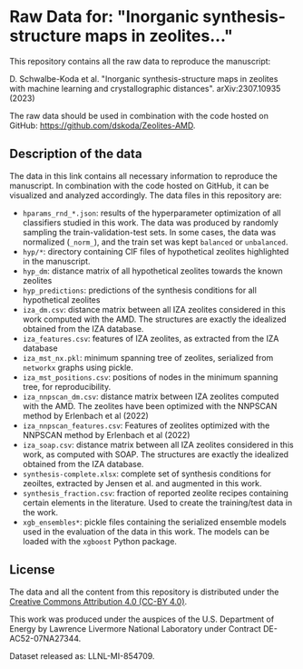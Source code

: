 # Raw Data for: "Inorganic synthesis-structure maps in zeolites..."

This repository contains all the raw data to reproduce the manuscript:

D. Schwalbe-Koda et al. "Inorganic synthesis-structure maps in zeolites with machine learning and crystallographic distances". arXiv:2307.10935 (2023)

The raw data should be used in combination with the code hosted on GitHub: https://github.com/dskoda/Zeolites-AMD.

## Description of the data

The data in this link contains all necessary information to reproduce the manuscript.
In combination with the code hosted on GitHub, it can be visualized and analyzed accordingly.
The data files in this repository are:

- `hparams_rnd_*.json`: results of the hyperparameter optimization of all classifiers studied in this work. The data was produced by randomly sampling the train-validation-test sets. In some cases, the data was normalized (`_norm_`), and the train set was kept `balanced` or `unbalanced`.
- `hyp/*`: directory containing CIF files of hypothetical zeolites highlighted in the manuscript.
- `hyp_dm`: distance matrix of all hypothetical zeolites towards the known zeolites
- `hyp_predictions`: predictions of the synthesis conditions for all hypothetical zeolites
- `iza_dm.csv`: distance matrix between all IZA zeolites considered in this work computed with the AMD. The structures are exactly the idealized obtained from the IZA database.
- `iza_features.csv`: features of IZA zeolites, as extracted from the IZA database
- `iza_mst_nx.pkl`: minimum spanning tree of zeolites, serialized from `networkx` graphs using pickle.
- `iza_mst_positions.csv`: positions of nodes in the minimum spanning tree, for reproducibility.
- `iza_nnpscan_dm.csv`: distance matrix between IZA zeolites computed with the AMD. The zeolites have been optimized with the NNPSCAN method by Erlenbach et al (2022)
- `iza_nnpscan_features.csv`: Features of zeolites optimized with the NNPSCAN method by Erlenbach et al (2022)
- `iza_soap.csv`: distance matrix between all IZA zeolites considered in this work, as computed with SOAP. The structures are exactly the idealized obtained from the IZA database.
- `synthesis-complete.xlsx`: complete set of synthesis conditions for zeoiltes, extracted by Jensen et al. and augmented in this work.
- `synthesis_fraction.csv`: fraction of reported zeolite recipes containing certain elements in the literature. Used to create the training/test data in the work.
- `xgb_ensembles*`: pickle files containing the serialized ensemble models used in the evaluation of the data in this work. The models can be loaded with the `xgboost` Python package.

## License

The data and all the content from this repository is distributed under the [Creative Commons Attribution 4.0 (CC-BY 4.0)](LICENSE.md).

This work was produced under the auspices of the U.S. Department of Energy by Lawrence Livermore National Laboratory under Contract DE-AC52-07NA27344.

Dataset released as: LLNL-MI-854709.
